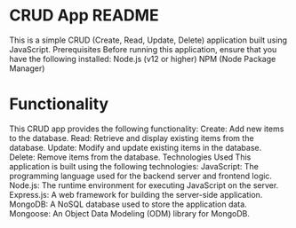 # CRUD App README
This is a simple CRUD (Create, Read, Update, Delete) application built using JavaScript.
Prerequisites
Before running this application, ensure that you have the following installed:
Node.js (v12 or higher)
NPM (Node Package Manager)

# Functionality
This CRUD app provides the following functionality:
Create: Add new items to the database.
Read: Retrieve and display existing items from the database.
Update: Modify and update existing items in the database.
Delete: Remove items from the database.
Technologies Used
This application is built using the following technologies:
JavaScript: The programming language used for the backend server and frontend logic.
Node.js: The runtime environment for executing JavaScript on the server.
Express.js: A web framework for building the server-side application.
MongoDB: A NoSQL database used to store the application data.
Mongoose: An Object Data Modeling (ODM) library for MongoDB.
